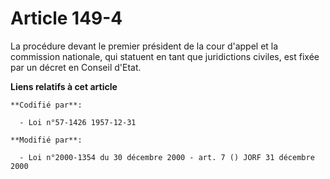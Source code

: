 # Article 149-4

La procédure devant le premier président de la cour d'appel et la commission nationale, qui statuent en tant que juridictions
civiles, est fixée par un décret en Conseil d'Etat.

**Liens relatifs à cet article**

	**Codifié par**:

	  - Loi n°57-1426 1957-12-31

	**Modifié par**:

	  - Loi n°2000-1354 du 30 décembre 2000 - art. 7 () JORF 31 décembre 2000
